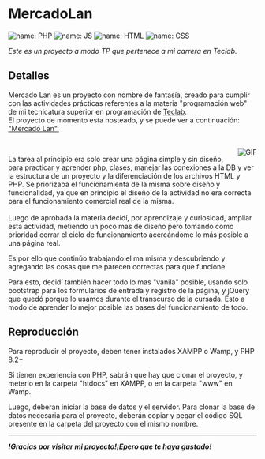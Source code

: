 # MercadoLan

![name: PHP](https://img.shields.io/badge/-PHP-blue?style=flat-square&logo=PHP&logoColor=white)
![name: JS](https://img.shields.io/badge/-JavaScript-yellow?style=flat-square&logo=JavaScript&logoColor=black)
![name: HTML](https://img.shields.io/badge/-HTML-orange?style=flat-square&logo=HTML&logoColor=black)
![name: CSS](https://img.shields.io/badge/-CSS-blue?style=flat-square&logo=CSS&logoColor=white)

<em>Este es un proyecto a modo TP que pertenece a mi carrera en Teclab.</em>

## Detalles

<p>Mercado Lan es un proyecto con nombre de fantasía, creado para cumplir con las actividades prácticas referentes
a la materia "programación web" de mi tecnicatura superior en programación de <a href="https://www.teclab.edu.ar/">Teclab</a>.
<br>
El proyecto de momento esta hosteado, y se puede ver a continuación: <a href="https://mercadolan.000webhostapp.com/">"Mercado Lan".</a></p>
<br>

<img align="right" alt="GIF" src="https://i.pinimg.com/originals/e4/26/70/e426702edf874b181aced1e2fa5c6cde.gif" />

<p>La tarea al principio era solo crear una página simple y sin diseño, para practicar y aprender php, clases, manejar las conexiones a la DB y
ver la estructura de un proyecto y la diferenciación de los archivos HTML y PHP. Se priorizaba el funcionamienta de la misma sobre diseño
y funcionalidad, ya que en principio el diseño de la actividad no era correcta para el funcionamiento comercial real de la misma.
<br><br>
Luego de aprobada la materia decidí, por aprendizaje y curiosidad, ampliar esta actividad, metiendo un poco mas de diseño pero tomando como
prioridad cerrar el ciclo de funcionamiento acercándome lo más posible a una página real.

Es por ello que continúo trabajando el ma misma y descubriendo y agregando las cosas que me parecen correctas para que funcione.

Para esto, decidí también hacer todo lo mas "vanila" posible, usando solo bootstrap para los formularios de entrada y registro de la página, y jQuery
que quedó porque lo usamos durante el transcurso de la cursada. Esto a modo de aprender lo mejor posible las bases del funcionamiento de
todo.</p>

## Reproducción

Para reproducir el proyecto, deben tener instalados XAMPP o Wamp, y PHP 8.2+

Si tienen experiencia con PHP, sabrán que hay que clonar el proyecto, y meterlo en
la carpeta "htdocs" en XAMPP, o en la carpeta "www" en Wamp.

Luego, deberan iniciar la base de datos y el servidor. Para clonar la base de datos
necesaria para el proyecto, deberán copiar y pegar el código SQL presente en la
carpeta del proyecto con el mismo nombre.

---
<em><b>!Gracias por visitar mi proyecto!¡Epero que te haya gustado!</b></em>
